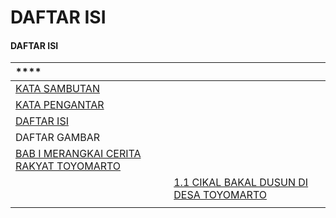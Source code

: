 # DAFTAR ISI

#### **DAFTAR ISI**

| \*\*\*\* |  |
| :--- | :--- |
| [KATA SAMBUTAN](../) |  |
| [KATA PENGANTAR](../kata-pengantar.md) |  |
| [DAFTAR ISI](./) |  |
| DAFTAR GAMBAR |  |
| [BAB I MERANGKAI CERITA RAKYAT TOYOMARTO](sejarah-toyomarto/) |  |
|  | [1.1 CIKAL BAKAL DUSUN DI DESA TOYOMARTO](sejarah-toyomarto/cikal-bakal-dusun-di-desa-toyomarto.md) |
|  |  |





